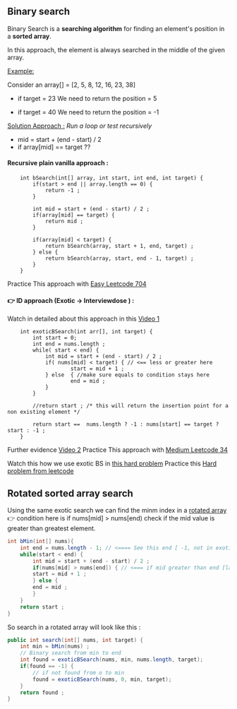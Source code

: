 ## Binary search

Binary Search is a **searching algorithm** for finding an element's position in a **sorted array**.

In this approach, the element is always searched in the middle of the given array.

<u>Example:</u>

Consider an array[] = [2, 5, 8, 12, 16, 23, 38] 
* if target = 23
We need to return the position = 5

* if target = 40
We need to return the position = -1

<u>Solution Approach :</u> 
*Run a loop or test recursively*

* mid = start + (end - start) / 2
* if array[mid] == target ??

#### Recursive plain vanilla approach :
```
	int bSearch(int[] array, int start, int end, int target) {
		if(start > end || array.length == 0) {
			return -1 ;
		}
	
		int mid = start + (end - start) / 2 ;
		if(array[mid] == target) {
			return mid ;
		}
	
		if(array[mid] < target) {
			return bSearch(array, start + 1, end, target) ;
		} else {
			return bSearch(array, start, end - 1, target) ;
		}
	}
```

Practice This approach with [Easy Leetcode 704](https://leetcode.com/problems/binary-search/)

#### &#128073; ID approach (Exotic -> Interviewdose ) :
Watch in detailed about this approach in this [Video 1](https://www.youtube.com/watch?v=I6viYY0mS6I&start=52s)

```
	int exoticBSearch(int arr[], int target) {
		int start = 0;
		int end = nums.length ;
		while( start < end) {
			int mid = start + (end - start) / 2 ;
			if( nums[mid] < target) { // <== less or greater here
					start = mid + 1 ;
			} else  { //make sure equals to condition stays here
					end = mid ;
			}
		}
			
		//return start ; /* this will return the insertion point for a non existing element */
		
		return start ==  nums.length ? -1 : nums[start] == target ? start : -1 ;
	}
```

Further evidence [Video 2](https://youtu.be/flc19LGlCDE)
Practice This approach with [Medium Leetcode 34](https://leetcode.com/problems/find-first-and-last-position-of-element-in-sorted-array/)

Watch this how we use exotic BS in [this hard problem](https://youtu.be/5PoVGnbju0Y) 
Practice this [Hard problem from leetcode](https://leetcode.com/problems/create-sorted-array-through-instructions/)

## Rotated sorted array search
Using the same exotic search we can find the minm index in a [rotated array](https://leetcode.com/problems/search-in-rotated-sorted-array)
&#128073; condition here is if nums[mid] > nums[end) check if the mid value is greater than greatest element.

```java
int bMin(int[] nums){
	int end = nums.length - 1; // <==== See this end [ -1, not in exotic search ]
	while(start < end) {
	    int mid = start + (end - start) / 2 ;
	    if(nums[mid] > nums[end]) { // <=== if mid greater than end [largest]
		start = mid + 1 ;
	    } else {
		end = mid ;
	    }
	}
	return start ;
}
```

So search in a rotated array will look like this :
```java
public int search(int[] nums, int target) {
	int min = bMin(nums) ;
	// Binary search from min to end
	int found = exoticBSearch(nums, min, nums.length, target);
	if(found == -1) {
	    // if not found from o to min
	    found = exoticBSearch(nums, 0, min, target);
	}
	return found ;
}
```
